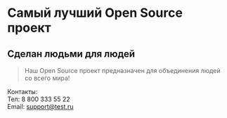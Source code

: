 # Самый лучший Open Source проект

## Сделан людьми для людей

> Наш Open Source проект предназначен для объединения людей со всего мира!

Контакты:\
Тел: 8 800 333 55 22\
Email: support@test.ru

